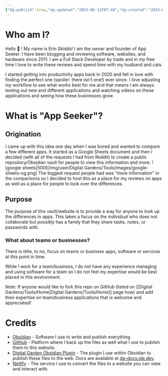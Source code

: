 ```yaml
---
{"dg-publish":true,"dg-updated":"2023-08-11T07:48","dg-created":"2023-08-04T10:24","dg-path":"About.md","title":"About","dg-permalink":"about","dg-pinned":false,"permalink":"/about/","dgPassFrontmatter":true,"created":"2023-08-04T10:24","updated":"2023-08-11T07:48"}
---
```


# Who am I?
Hello 👋 !
My name is Erin Skidds! I am the owner and founder of App Seeker. I have been blogging and reviewing software, websites, and hardware since 2011. I am a Full Stack Developer by trade and in my free time I love to write these reviews and spend time with my husband and cats.

I started getting into productivity apps back in 2020 and fell in love with finding the perfect one (spoiler: there isn't one!) ever since. I love adjusting my workflow to see what works best for me and that means I am always testing out new and different applications and watching videos on these applications and seeing how these businesses grow.
# What is "App Seeker"?
## Origination
I came up with this idea one day when I was bored and wanted to compare a few different apps. It started as a Google Sheets document and then I decided (with all of the requests I had from Reddit) to create a public repository/Obsidian vault for people to view this information and more.
![google sheets|500](/img/user/Digital Gardens/Tools/images/google-sheets-og.png)
The biggest request people had was "more information" in the comparisons so I decided to host this as a place for my reviews on apps as well as a place for people to look over the differences.
## Purpose
The purpose of this vault/website is to provide a way for anyone to look up the differences in apps. This takes a focus on the *individual* who does not collaborate but *possibly* has a family that they share tasks, notes, or passwords with.

### What about teams or businesses?
There is little, to no, focus on teams or business apps, software or services at this point in time.

While I work for a team/business, I do not have any experience managing and using software for a team so I do not feel my expertise would be best placed in this environment.

*Note:* If anyone would like to fork this repo on GitHub (listed on [[Digital Gardens/Tools/Home\|Digital Gardens/Tools/Home]] page how) and add their expertise on team/business applications that is welcome and appreciated!

# Credits
- [Obsidian](https://obsidian.md) - Software I use to write and publish everything.
- [GitHub](https://github.com/DudeThatsErin/App-Seeker) - Platform where I back up the files as well what I use to publish them to this website.
- [Digital Garden Obsidian Plugin](https://github.com/oleeskild/Obsidian-Digital-Garden) - The plugin I use within Obsidian to publish these files to the web. Docs are available at [dg-docs.ole.dev](https://dg-docs.ole.dev/).
- [Netlify](https://www.netlify.com/?attr=homepage-modal) - The service I use to convert the files to a website you can view and interact with.

